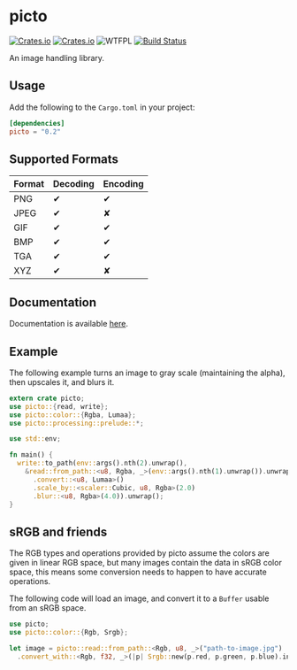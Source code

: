 picto
=====
[![Crates.io](https://img.shields.io/crates/v/picto.svg)](https://crates.io/crates/picto) [![Crates.io](https://img.shields.io/crates/d/picto.svg)](https://crates.io/crates/picto) ![WTFPL](http://img.shields.io/badge/license-WTFPL-blue.svg) [![Build Status](https://api.travis-ci.org/kbknapp/clap-rs.svg?branch=master)](https://travis-ci.org/meh/rust-picto)

An image handling library.

Usage
-----
Add the following to the `Cargo.toml` in your project:

```toml
[dependencies]
picto = "0.2"
```

Supported Formats
-----------------
| Format | Decoding | Encoding |
|--------|----------|----------|
| PNG    | ✔        | ✔        |
| JPEG   | ✔        | ✘        |
| GIF    | ✔        | ✔        |
| BMP    | ✔        | ✔        |
| TGA    | ✔        | ✔        |
| XYZ    | ✔        | ✘        |

Documentation
-------------
Documentation is available [here](https://docs.rs/picto).

Example
-------
The following example turns an image to gray scale (maintaining the alpha),
then upscales it, and blurs it.

```rust
extern crate picto;
use picto::{read, write};
use picto::color::{Rgba, Lumaa};
use picto::processing::prelude::*;

use std::env;

fn main() {
  write::to_path(env::args().nth(2).unwrap(),
    &read::from_path::<u8, Rgba, _>(env::args().nth(1).unwrap()).unwrap()
      .convert::<u8, Lumaa>()
      .scale_by::<scaler::Cubic, u8, Rgba>(2.0)
      .blur::<u8, Rgba>(4.0)).unwrap();
}
```

sRGB and friends
----------------
The RGB types and operations provided by picto assume the colors are given in
linear RGB space, but many images contain the data in sRGB color space, this
means some conversion needs to happen to have accurate operations.

The following code will load an image, and convert it to a `Buffer` usable from
an sRGB space.

```rust
use picto;
use picto::color::{Rgb, Srgb};

let image = picto::read::from_path::<Rgb, u8, _>("path-to-image.jpg")
  .convert_with::<Rgb, f32, _>(|p| Srgb::new(p.red, p.green, p.blue).into());
```
